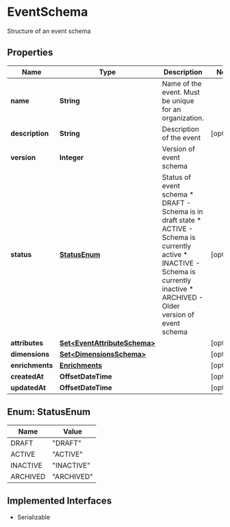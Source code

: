 

# EventSchema

Structure of an event schema

## Properties

| Name | Type | Description | Notes |
|------------ | ------------- | ------------- | -------------|
|**name** | **String** | Name of the event. Must be unique for an organization. |  |
|**description** | **String** | Description of the event |  [optional] |
|**version** | **Integer** | Version of event schema |  |
|**status** | [**StatusEnum**](#StatusEnum) | Status of event schema * DRAFT - Schema is in draft state  * ACTIVE - Schema is currently active  * INACTIVE - Schema is currently inactive * ARCHIVED - Older version of event schema  |  [optional] |
|**attributes** | [**Set&lt;EventAttributeSchema&gt;**](EventAttributeSchema.md) |  |  [optional] |
|**dimensions** | [**Set&lt;DimensionsSchema&gt;**](DimensionsSchema.md) |  |  [optional] |
|**enrichments** | [**Enrichments**](Enrichments.md) |  |  [optional] |
|**createdAt** | **OffsetDateTime** |  |  [optional] |
|**updatedAt** | **OffsetDateTime** |  |  [optional] |



## Enum: StatusEnum

| Name | Value |
|---- | -----|
| DRAFT | &quot;DRAFT&quot; |
| ACTIVE | &quot;ACTIVE&quot; |
| INACTIVE | &quot;INACTIVE&quot; |
| ARCHIVED | &quot;ARCHIVED&quot; |


## Implemented Interfaces

* Serializable


